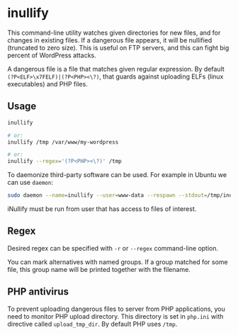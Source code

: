 # inullify

This command-line utility watches given directories for new files, and for changes in existing files. If a dangerous file appears, it will be nullified (truncated to zero size). This is useful on FTP servers, and this can fight big percent of WordPress attacks.

A dangerous file is a file that matches given regular expression. By default `(?P<ELF>\x7FELF)|(?P<PHP><\?)`, that guards against uploading ELFs (linux executables) and PHP files.


## Usage

```bash
inullify

# or:
inullify /tmp /var/www/my-wordpress

# or:
inullify --regex='(?P<PHP><\?)' /tmp
```

To daemonize third-party software can be used. For example in Ubuntu we can use `daemon`:

```bash
sudo daemon --name=inullify --user=www-data --respawn --stdout=/tmp/inullify.log --stderr=/tmp/inullify-err.log -- inullify /tmp
```

iNullify must be run from user that has access to files of interest.


## Regex

Desired regex can be specified with `-r` or `--regex` command-line option.

You can mark alternatives with named groups. If a group matched for some file, this group name will be printed together with the filename.


## PHP antivirus

To prevent uploading dangerous files to server from PHP applications, you need to monitor PHP upload directory. This directory is set in `php.ini` with directive called `upload_tmp_dir`. By default PHP uses `/tmp`.
